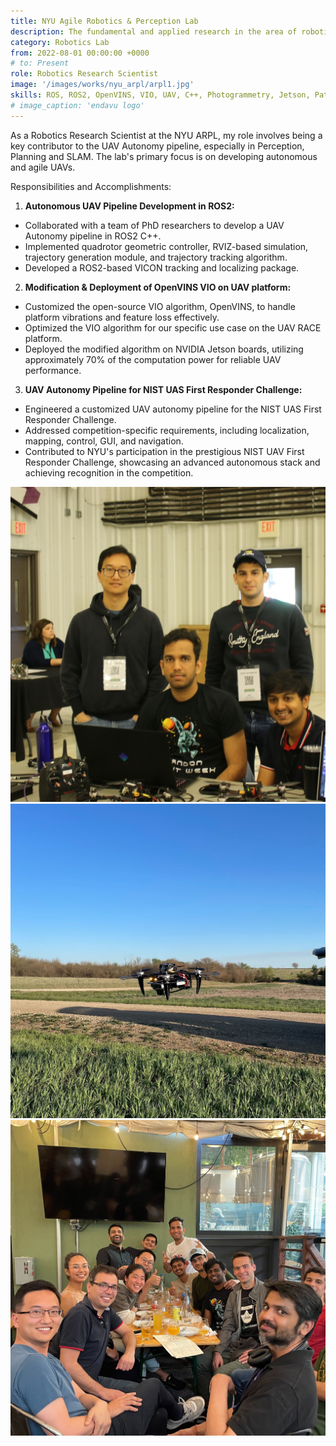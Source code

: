 ```yaml
---
title: NYU Agile Robotics & Perception Lab
description: The fundamental and applied research in the area of robotics autonomy aim to create agile autonomous machines.
category: Robotics Lab
from: 2022-08-01 00:00:00 +0000
# to: Present
role: Robotics Research Scientist
image: '/images/works/nyu_arpl/arpl1.jpg'
skills: ROS, ROS2, OpenVINS, VIO, UAV, C++, Photogrammetry, Jetson, Path Planning, Trajectory Planning
# image_caption: 'endavu logo'
---
```


As a Robotics Research Scientist at the NYU ARPL, my role involves being a key contributor to the UAV Autonomy pipeline, especially in Perception, Planning and SLAM. The lab's primary focus is on developing autonomous and agile UAVs.

Responsibilities and Accomplishments:

1. **Autonomous UAV Pipeline Development in ROS2:** 
* Collaborated with a team of PhD researchers to develop a UAV Autonomy pipeline in ROS2 C++.
* Implemented quadrotor geometric controller, RVIZ-based simulation, trajectory generation module, and trajectory tracking algorithm.
* Developed a ROS2-based VICON tracking and localizing package.

2. **Modification & Deployment of OpenVINS VIO on UAV platform:**  
* Customized the open-source VIO algorithm, OpenVINS, to handle platform vibrations and feature loss effectively.
* Optimized the VIO algorithm for our specific use case on the UAV RACE platform.
* Deployed the modified algorithm on NVIDIA Jetson boards, utilizing approximately 70% of the computation power for reliable UAV performance.

3. **UAV Autonomy Pipeline for NIST UAS First Responder Challenge:** 
* Engineered a customized UAV autonomy pipeline for the NIST UAS First Responder Challenge.
* Addressed competition-specific requirements, including localization, mapping, control, GUI, and navigation.
* Contributed to NYU's participation in the prestigious NIST UAV First Responder Challenge, showcasing an advanced autonomous stack and achieving recognition in the competition.


<!-- Adding image gallery -->
<div class="gallery-box">
  <div class="gallery">
    <img src="/images/works/nyu_arpl/nist_arpl.jpg" loading="lazy" alt="NIST UAS Challenge">
    <img src="/images/works/nyu_arpl/race.jpg" loading="lazy" alt="RACE UAV Platform">
    <img src="/images/works/nyu_arpl/team.jpg" loading="lazy" alt="NYU ARPL Team">
  </div>
</div>


<!-- As a Robotics Research Scientist at the NYU ARPL, my role involves being a key contributor to the UAV Autonomy pipeline, especially in Perception, Planning and SLAM. I work closely with a team of talented researchers, engineers, and scientists to advance the state-of-the-art in robotics technologies. The lab's primary focus is on developing autonomous and agile UAVs for a variety of applications. Working at NYU ARPL has been a rewarding experience. I have contributed to several successful projects that have pushed the boundaries. 

1. **Autonomous UAV Pipeline Development in ROS2:**  
    As a new joinee to lab my first responsibility was to collaborate with team of PhD researchers and develope a UAV Autonomy pipeline in ROS2 C++. This pipeline consist implementation of quadrotor geometric controller, a RVIZ based simulation, trajectory generation module and trajectory tracking algorithm. Along with this, I also developed a ROS2 based VICON tracking and localizing package.  

2. **Modification & Deployment of OpenVINS VIO on UAV platform:**  
    The lab's UAV RACE platform required a robust Visual-Inertial Odometry (VIO) algorithm to handle platform vibrations and feature loss effectively. To meet this requirement, we customized the open-source VIO algorithm, OpenVINS, optimizing it for our specific use case. The modified algorithm was then deployed on NVIDIA Jetson boards as part of the UAV Autonomy pipeline. This deployment efficiently utilized approximately 70% of the board's computation power, ensuring reliable and precise performance during UAV operations.

3. **UAV Autonomy Pipeline for NIST UAS First Responder Challenge:**  
    As an integral aspect of ensuring real-world compatibility for our RACE platform, our lab participated in the esteemed NIST UAS First Responder Challenge. I assumed a role in engineering a customized UAV autonomy pipeline that addressed the competition's specific requirements, encompassing aspects such as localization, mapping, control, GUI, and navigation. This bespoke pipeline played a vital role in NYU's participation in the NIST UAV First Responder Challenge, setting our team apart as one of the few with its autonomous stack, a remarkable achievement in this prestigious competition. -->


<!-- Video embedd -->
<!-- <p><iframe src="https://www.youtube.com/embed/yiSRTLj_rT8" loading="lazy" frameborder="0" allowfullscreen></iframe></p>
*My video medallion as a team lead - unfortunately, only in Czech* -->

<!-- Link with word -->
<!-- As the company's principles of work were facing towards the goal of becoming a [Teal Organization](https://workology.com/what-is-a-teal-organization/) with holocratic principles, my role as a team leader was **more representative and strategic than managerial** as the right to make decisions was always in the hands of the whole team. The role was **focused mainly on leadership and facilitating all information flow** - in other words: ensuring that everyone was informed of everything they needed to and providing context for any decisions that had to be made. -->


